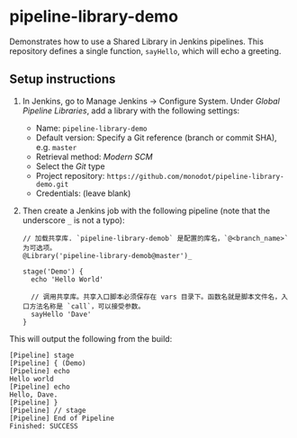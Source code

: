 # pipeline-library-demo

Demonstrates how to use a Shared Library in Jenkins pipelines. This repository defines a single function, `sayHello`, 
which will echo a greeting.

## Setup instructions

1. In Jenkins, go to Manage Jenkins &rarr; Configure System. Under _Global Pipeline Libraries_, add a library with 
the following settings:

    - Name: `pipeline-library-demo`
    - Default version: Specify a Git reference (branch or commit SHA), e.g. `master`
    - Retrieval method: _Modern SCM_
    - Select the _Git_ type
    - Project repository: `https://github.com/monodot/pipeline-library-demo.git`
    - Credentials: (leave blank)

2. Then create a Jenkins job with the following pipeline (note that the underscore `_` is not a typo):

    ```
    // 加载共享库. `pipeline-library-demob` 是配置的库名，`@<branch_name>` 为可选项。
    @Library('pipeline-library-demob@master')_

    stage('Demo') {
      echo 'Hello World'
   
      // 调用共享库。共享入口脚本必须保存在 vars 目录下。函数名就是脚本文件名，入口方法名称是 `call`，可以接受参数。
      sayHello 'Dave'
    }
    ```

This will output the following from the build:

```
[Pipeline] stage
[Pipeline] { (Demo)
[Pipeline] echo
Hello world
[Pipeline] echo
Hello, Dave.
[Pipeline] }
[Pipeline] // stage
[Pipeline] End of Pipeline
Finished: SUCCESS
```

